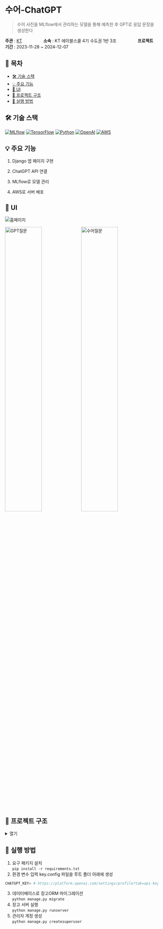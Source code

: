# 수어-ChatGPT

> 수어 사진을 MLflow에서 관리하는 모델을 통해 예측한 후 GPT로 응답 문장을 생성한다

**주관** : [KT](https://aivle.kt.co.kr/home/main/indexMain)　　　　　**소속** : KT 에이블스쿨 4기 수도권 1반 3조　　　　　**프로젝트 기간** : 2023-11-28 ~ 2024-12-07

## 🚩 목차

-   [🛠️ 기술 스택](#%EF%B8%8F-기술-스택)
-   [💡 주요 기능](#-주요-기능)
-   [🎨 UI](#-ui)
-   [📂 프로젝트 구조](#-프로젝트-구조)
-   [🚀 실행 방법](#-실행-방법)

## 🛠️ 기술 스택

[![MLflow](https://img.shields.io/badge/MLflow-0194E2?style=flat-square&logo=mlflow&logoColor=white)](https://mlflow.org)
[![TensorFlow](https://img.shields.io/badge/TensorFlow-FF6F00?style=flat-square&logo=tensorflow&logoColor=white)](https://www.tensorflow.org)
[![Python](https://img.shields.io/badge/Python-3776AB?style=flat-square&logo=python&logoColor=white)](https://www.python.org)
[![OpenAI](https://img.shields.io/badge/Openai-412991?style=flat-square&logo=openai)](https://platform.openai.com)
[![AWS](https://img.shields.io/badge/AWS-%23232F3E?style=flat-square&logo=amazonaws&logoColor=white)](https://aws.amazon.com/ko)

## 💡 주요 기능

1.  Django 앱 페이지 구현

2.  ChatGPT API 연결

3.  MLflow로 모델 관리

4.  AWS로 서버 배포

## 🎨 UI

![홈페이지](https://github.com/Aivle4-Team3/Mini-project-7/assets/26417221/78c2bf7a-3160-4abe-8bd9-02e22f213e0e)

<img alt="GPT질문" src="https://github.com/Aivle4-Team3/Mini-project-7/assets/26417221/7c626cac-8bc2-41da-92e8-628aa756d1b0" style="width:49%;">
<img alt="수어질문" src="https://github.com/Aivle4-Team3/Mini-project-7/assets/26417221/0b66dc04-0d5f-4d68-b55b-b067ca1ca758" style="width:49%;">

## 📂 프로젝트 구조

<details>
<summary>열기</summary>

```
Mini-project-7
├─ .gitignore
├─ accounts
│  ├─ admin.py
│  ├─ apps.py
│  ├─ forms.py
│  ├─ migrations
│  │  ├─ 0001_initial.py
│  │  └─ __init__.py
│  ├─ models.py
│  ├─ templates
│  │  └─ registration
│  │     ├─ login.html
│  │     ├─ passsword_reset_confirm.html
│  │     ├─ passsword_reset_form.html
│  │     ├─ password_change_done.html
│  │     ├─ password_change_form.html
│  │     ├─ profile.html
│  │     └─ signup.html
│  ├─ tests.py
│  ├─ urls.py
│  ├─ views.py
│  └─ __init__.py
├─ db.sqlite3
├─ manage.py
├─ mlflow.db
├─ mysite
│  ├─ asgi.py
│  ├─ settings.py
│  ├─ urls.py
│  ├─ wsgi.py
│  └─ __init__.py
├─ README.md
├─ requirements.txt
├─ requirements_linux.txt
├─ selfchatgpt
│  ├─ admin.py
│  ├─ apps.py
│  ├─ migrations
│  │  └─ __init__.py
│  ├─ models.py
│  ├─ static
│  │  └─ abc
│  │     └─ style.css
│  ├─ templates
│  │  └─ selfgpt
│  │     ├─ index.html
│  │     └─ result.html
│  ├─ tests.py
│  ├─ urls.py
│  ├─ views.py
│  └─ __init__.py
├─ selfsignlanguagetochatgpt
│  ├─ admin.py
│  ├─ apps.py
│  ├─ migrations
│  │  ├─ 0001_initial.py
│  │  └─ __init__.py
│  ├─ models.py
│  ├─ static
│  │  └─ selflanguage
│  │     ├─ chat_style.css
│  │     └─ style.css
│  ├─ templates
│  │  └─ selflanguagechat
│  │     ├─ index.html
│  │     └─ result.html
│  ├─ tests.py
│  ├─ urls.py
│  ├─ views.py
│  └─ __init__.py
├─ static
│  └─ css
│     └─ styles.css
└─ templates
   ├─ index.html
   └─ layout.html

```

</details>

## 🚀 실행 방법

1.  요구 패키지 설치  
    `pip install -r requirements.txt`
2.  환경 변수 입력 key.config 파일을 루트 폴더 아래에 생성

```Python
CHATGPT_KEY= # https://platform.openai.com/settings/profile?tab=api-keys
```

3. 데이터베이스로 장고ORM 마이그레이션  
   `python manage.py migrate`
4. 장고 서버 실행  
   `python manage.py runserver`
5. 관리자 계정 생성  
   `python manage.py createsuperuser`
